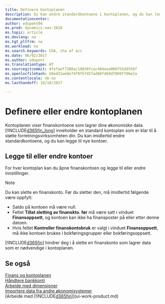 ```yaml
---
title: Definere kontoplanen
description: Du kan endre standardkontoene i kontoplanen, og du kan legge til nye kontoer.
documentationcenter: 
author: edupont04
ms.prod: dynamics-nav-2018
ms.topic: article
ms.devlang: na
ms.tgt_pltfrm: na
ms.workload: na
ms.search.keywords: COA, cha of acc
ms.date: 06/02/2017
ms.author: edupont
ms.translationtype: HT
ms.sourcegitcommit: 4fefaef7380ac10836fcac404eea006f55d8556f
ms.openlocfilehash: b9ed31ae8e7478f57457ad68fd69d7809f706e2a
ms.contentlocale: nb-no
ms.lasthandoff: 10/16/2017

---
```

# <a name="setting-up-or-changing-the-chart-of-accounts"></a>Definere eller endre kontoplanen
Kontoplanen viser finanskontoene som lagrer dine økonomiske data. [!INCLUDE[d365fin_long](includes/d365fin_long_md.md)] inneholder en standard kontoplan som er klar til å støtte forretningsvirksomheten din.
Du kan imidlertid endre standardkontoene, og du kan legge til nye kontoer.  

## <a name="adding-or-changing-accounts"></a>Legge til eller endre kontoer
For hver kontoplan kan du åpne finanskontoen og legge til eller endre innstillinger.

> [!NOTE]  
>   Du kan slette en finanskonto. Før du sletter den, må imidlertid følgende være oppfylt:  

* Saldo på kontoen må være null.  
* Feltet **Tillat sletting av finanskto. før** må være satt i vinduet **Finansoppsett**, og kontoen kan ikke ha finansposter på eller etter denne datoen.  
* Hvis feltet **Kontroller finanskontobruk** er valgt i vinduet **Finansoppsett**, må ikke kontoen brukes i bokføringsgrupper eller bokføringsoppsett.  

[!INCLUDE[d365fin](includes/d365fin_md.md)] hindrer deg i å slette en finanskonto som lagrer data som er nødvendige i kontoplanen.  

## <a name="see-also"></a>Se også
[Finans og kontoplanen](finance-general-ledger.md)  
[Håndtere bankkonti](bank-manage-bank-accounts.md)  
[Arbeide med dimensjoner](finance-dimensions.md)  
[Importere data fra andre økonomisystemer](upload-data.md)  
[Arbeide med [!INCLUDE[d365fin](includes/d365fin_md.md)]](ui-work-product.md)  

## 

